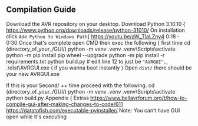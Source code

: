 ## Compilation Guide
Download the AVR repository on your desktop. 
Download Python 3.10.10 { https://www.python.org/downloads/release/python-31010/ 
On installation click `Add Python to Windows Path`{ https://youtu.be/aW_TlaLZny4 0:18 - 0:30
Once that's complete open CMD then exec the following { first time
cd (directory_of_your_/GUI/)
python -m venv .venv
.venv\Scripts\activate
python -m pip install pip wheel --upgrade
python -m pip install -r requirements.txt
python build.py # edit line 12 to just be `"AVRGUI",`,
.\dist\AVRGUI.exe ( if you wanna boot instantly )
Open `dist/` there should be your new AVRGUI.exe

If this is your Second/ ++ time proceed with the following.
cd (directory_of_your_/GUI/)
python -m venv .venv
.venv\Scripts\activate
python build.py
Appendix { Extras
https://www.bellavrforum.org/t/how-to-compile-gui-after-making-changes-to-code/611
https://datatofish.com/executable-pyinstaller/
Note: You can’t have GUI open while it's executing
